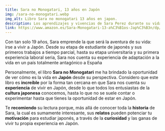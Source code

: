 ```yaml
---
title: Sara no Monogatari, 13 años en Japón
img: /sara-no-monogatari.webp
img_alt: Libro Sara no monogatari 13 años en japon.
description: Los aprendizajes y vivencias de Sara Perez durante su vida en japon en un excelente libro.
link: https://www.amazon.es/Sara-Monogatari-13-a%C3%B1os-Jap%C3%B3n/dp/B0CJXDSK1F/ref=sr_1_1?crid=32YVK2HHUJN89&dib=eyJ2IjoiMSJ9.KMbQubNAM6wLhZ0nJk1Ctqt22VKqdVGpMikaeDfEFZzGjHj071QN20LucGBJIEps.aXfNDwrOWIESThq0NKuDwceiinkXgf4Bo7I_nzCNZFI&dib_tag=se&keywords=sara+no+monogatari&qid=1729636803&sprefix=sara+no+mono%2Caps%2C939&sr=8-1
---
```

Con tan solo 19 años, Sara emprende la que será la aventura de su vida: irse a vivir a Japón. Desde su etapa de estudiante de japonés y sus primeros trabajos a tiempo parcial, hasta su etapa universitaria y su primera experiencia laboral seria, Sara nos cuenta su experiencia de adaptación a la vida en un país totalmente antagónico a España

Personalmente, el libro **Sara no Monogatari** me ha brindado la oportunidad de ver cómo es la vida en **Japón** desde su perspectiva. Considero que este libro es **increíble** por la forma tan cercana en que Sara nos cuenta su **experiencia** de vivir en Japón, desde lo que todos los entusiastas de la **cultura japonesa** conocemos, hasta lo que no se suele contar o experimentar hasta que tienes la oportunidad de estar en Japón.

Te **recomiendo** su lectura porque, más allá de conocer toda la **historia** de Sara, la cual es sumamente interesante, sus **relatos** pueden potenciar tu **motivación** para estudiar japonés, a través de la **curiosidad** y las ganas de vivir tu propia experiencia en Japón.